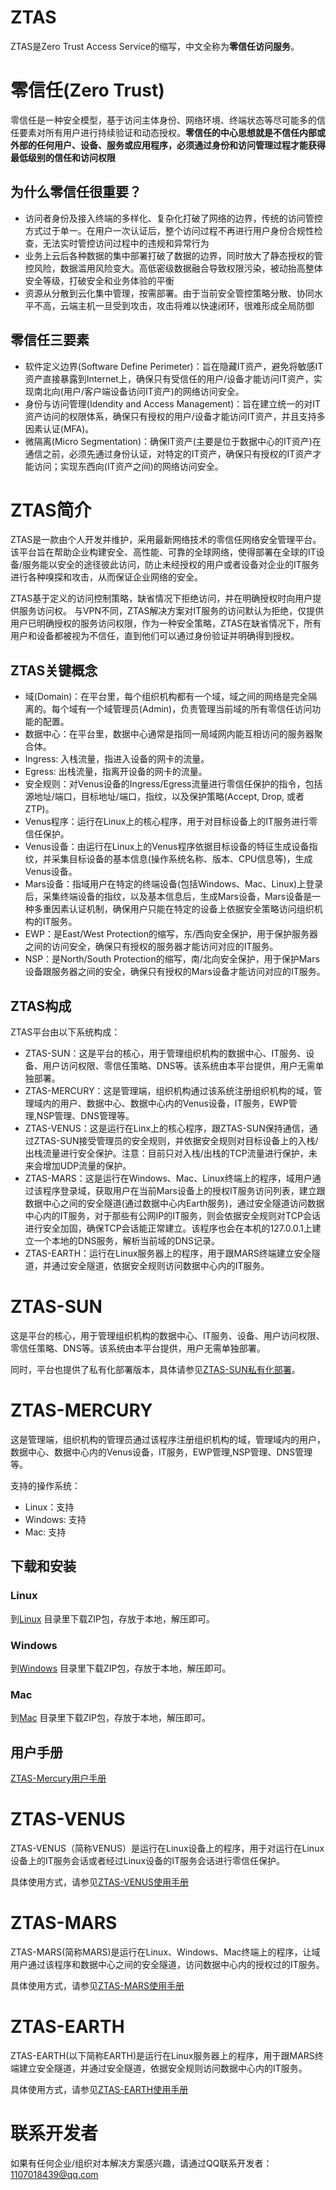 # ZTAS
ZTAS是Zero Trust Access Service的缩写，中文全称为**零信任访问服务**。

# 零信任(Zero Trust)

零信任是一种安全模型，基于访问主体身份、网络环境、终端状态等尽可能多的信任要素对所有用户进行持续验证和动态授权。**零信任的中心思想就是不信任内部或外部的任何用户、设备、服务或应用程序，必须通过身份和访问管理过程才能获得最低级别的信任和访问权限**

## 为什么零信任很重要？

* 访问者身份及接入终端的多样化、复杂化打破了网络的边界，传统的访问管控方式过于单一。在用户一次认证后，整个访问过程不再进行用户身份合规性检查，无法实时管控访问过程中的违规和异常行为
* 业务上云后各种数据的集中部署打破了数据的边界，同时放大了静态授权的管控风险，数据滥用风险变大。高低密级数据融合导致权限污染，被动抬高整体安全等级，打破安全和业务体验的平衡
* 资源从分散到云化集中管理，按需部署。由于当前安全管控策略分散、协同水平不高，云端主机一旦受到攻击，攻击将难以快速闭环，很难形成全局防御

## 零信任三要素

* 软件定义边界(Software Define Perimeter)：旨在隐藏IT资产，避免将敏感IT资产直接暴露到Internet上，确保只有受信任的用户/设备才能访问IT资产，实现南北向(用户/客户端设备访问IT资产)的网络访问安全。
* 身份与访问管理(Idendity and Access Management)：旨在建立统一的对IT资产访问的权限体系，确保只有授权的用户/设备才能访问IT资产，并且支持多因素认证(MFA)。
* 微隔离(Micro Segmentation)：确保IT资产(主要是位于数据中心的IT资产)在通信之前，必须先通过身份认证，对特定的IT资产，确保只有授权的IT资产才能访问；实现东西向(IT资产之间)的网络访问安全。

# ZTAS简介

ZTAS是一款由个人开发并维护，采用最新网络技术的零信任网络安全管理平台。该平台旨在帮助企业构建安全、高性能、可靠的全球网络，使得部署在全球的IT设备/服务能以安全的途径彼此访问，防止未经授权的用户或者设备对企业的IT服务进行各种嗅探和攻击，从而保证企业网络的安全。

ZTAS基于定义的访问控制策略，缺省情况下拒绝访问，并在明确授权时向用户提供服务访问权。 与VPN不同，ZTAS解决方案对IT服务的访问默认为拒绝，仅提供用户已明确授权的服务访问权限，作为一种安全策略，ZTAS在缺省情况下，所有用户和设备都被视为不信任，直到他们可以通过身份验证并明确得到授权。

## ZTAS关键概念
* 域(Domain)：在平台里，每个组织机构都有一个域，域之间的网络是完全隔离的。每个域有一个域管理员(Admin)，负责管理当前域的所有零信任访问功能的配置。
* 数据中心：在平台里，数据中心通常是指同一局域网内能互相访问的服务器聚合体。
* Ingress: 入栈流量，指进入设备的网卡的流量。
* Egress: 出栈流量，指离开设备的网卡的流量。
* 安全规则：对Venus设备的Ingress/Egress流量进行零信任保护的指令，包括源地址/端口，目标地址/端口，指纹，以及保护策略(Accept, Drop, 或者ZTP)。
* Venus程序：运行在Linux上的核心程序，用于对目标设备上的IT服务进行零信任保护。
* Venus设备：由运行在Linux上的Venus程序依据目标设备的特征生成设备指纹，并采集目标设备的基本信息(操作系统名称、版本、CPU信息等)，生成Venus设备。
* Mars设备：指域用户在特定的终端设备(包括Windows、Mac、Linux)上登录后，采集终端设备的指纹，以及基本信息后，生成Mars设备，Mars设备是一种多重因素认证机制，确保用户只能在特定的设备上依据安全策略访问组织机构的IT服务。
* EWP：是East/West Protection的缩写，东/西向安全保护，用于保护服务器之间的访问安全，确保只有授权的服务器才能访问对应的IT服务。
* NSP：是North/South Protection的缩写，南/北向安全保护，用于保护Mars设备跟服务器之间的安全，确保只有授权的Mars设备才能访问对应的IT服务。

## ZTAS构成

ZTAS平台由以下系统构成：
* ZTAS-SUN：这是平台的核心，用于管理组织机构的数据中心、IT服务、设备、用户访问权限、零信任策略、DNS等。该系统由本平台提供，用户无需单独部署。
* ZTAS-MERCURY：这是管理端，组织机构通过该系统注册组织机构的域，管理域内的用户、数据中心、数据中心内的Venus设备，IT服务，EWP管理,NSP管理、DNS管理等。
* ZTAS-VENUS：这是运行在Linx上的核心程序，跟ZTAS-SUN保持通信，通过ZTAS-SUN接受管理员的安全规则，并依据安全规则对目标设备上的入栈/出栈流量进行安全保护。注意：目前只对入栈/出栈的TCP流量进行保护，未来会增加UDP流量的保护。
* ZTAS-MARS：这是运行在Windows、Mac、Linux终端上的程序，域用户通过该程序登录域，获取用户在当前Mars设备上的授权IT服务访问列表，建立跟数据中心之间的安全隧道(通过数据中心内Earth服务)，通过安全隧道访问数据中心内的IT服务，对于那些有公网IP的IT服务，则会依据安全规则对TCP会话进行安全加固，确保TCP会话能正常建立。该程序也会在本机的127.0.0.1上建立一个本地的DNS服务，解析当前域的DNS记录。
* ZTAS-EARTH：运行在Linux服务器上的程序，用于跟MARS终端建立安全隧道，并通过安全隧道，依据安全规则访问数据中心内的IT服务。

# ZTAS-SUN
这是平台的核心，用于管理组织机构的数据中心、IT服务、设备、用户访问权限、零信任策略、DNS等。该系统由本平台提供，用户无需单独部署。

同时，平台也提供了私有化部署版本，具体请参见[ZTAS-SUN私有化部署](sun/README.md)。

# ZTAS-MERCURY
这是管理端，组织机构的管理员通过该程序注册组织机构的域，管理域内的用户，数据中心、数据中心内的Venus设备，IT服务，EWP管理,NSP管理、DNS管理等。

支持的操作系统：
* Linux：支持
* Windows: 支持
* Mac: 支持

## 下载和安装

### Linux
到[Linux](mercury/linux) 目录里下载ZIP包，存放于本地，解压即可。

### Windows
到[Windows](mercury/windows) 目录里下载ZIP包，存放于本地，解压即可。

### Mac
到[Mac](mercury/darwin) 目录里下载ZIP包，存放于本地，解压即可。

## 用户手册
[ZTAS-Mercury用户手册](mercury/README.md)

# ZTAS-VENUS
ZTAS-VENUS（简称VENUS）是运行在Linux设备上的程序，用于对运行在Linux设备上的IT服务会话或者经过Linux设备的IT服务会话进行零信任保护。

具体使用方式，请参见[ZTAS-VENUS使用手册](venus/README.md)

# ZTAS-MARS
ZTAS-MARS(简称MARS)是运行在Linux、Windows、Mac终端上的程序，让域用户通过该程序和数据中心之间的安全隧道，访问数据中心内的授权过的IT服务。

具体使用方式，请参见[ZTAS-MARS使用手册](mars/README.md)

# ZTAS-EARTH
ZTAS-EARTH(以下简称EARTH)是运行在Linux服务器上的程序，用于跟MARS终端建立安全隧道，并通过安全隧道，依据安全规则访问数据中心内的IT服务。

具体使用方式，请参见[ZTAS-EARTH使用手册](earth/README.md)

# 联系开发者
如果有任何企业/组织对本解决方案感兴趣，请通过QQ联系开发者：1107018439@qq.com
